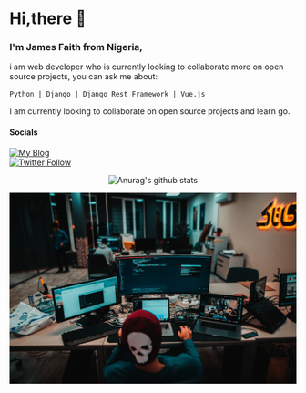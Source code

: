 
# Hi,there 👋

  ### I'm James Faith from Nigeria,
  
  i am web developer who is currently looking to collaborate more on open source projects,
  you can ask me about:

    Python | Django | Django Rest Framework | Vue.js
    
    
   I am currently looking to collaborate on open source projects and learn go.
   
   
   
  #### Socials
   
   <p align="left">
    <a href="https://techtrainee.tk">
        <img alt="My Blog" src="https://img.shields.io/badge/My blog-Tech Trainee-orange">
    </a>
    <br>
    <a href="https://twitter.com/follow/camzy_l">
        <img alt="Twitter Follow" src="https://img.shields.io/twitter/follow/camzy_l?label=Follow%20me%20on%20Twitter&style=social">
    </a>
   </p>

   <p align="center">
       <img alt="Anurag's github stats" src="https://github-readme-stats.vercel.app/api?username=blackpandan&show_icons=true&count_private=true&theme=synthwave&line_height=40">
   </p>
    
    
   <p align="center">
       <img alt="Faith James's logo" src="https://github.com/blackpandan/my_pictures/blob/main/arian-darvishi-wh-RPfR_3_M-unsplash.jpg" >
   </p>
   
 
